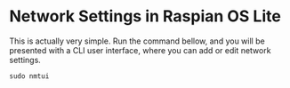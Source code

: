 # Network Settings in Raspian OS Lite


This is actually very simple. Run the command bellow, and you will be presented with a CLI user interface, where you can add or edit network settings.
```
sudo nmtui
```
